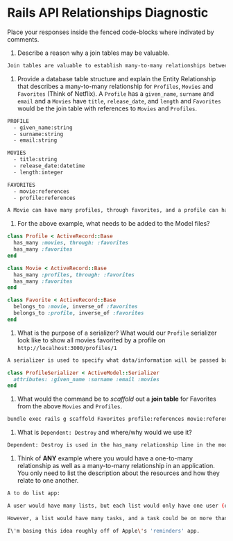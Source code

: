 # Rails API Relationships Diagnostic

Place your responses inside the fenced code-blocks where indivated by comments.

1.  Describe a reason why a join tables may be valuable.

```sh
Join tables are valuable to establish many-to-many relationships between two separate tables _through_ the join table. To beat the example to death, a physician can have many patients, and a patient can have many doctors, and they are able to have this relationship through a join table, appointments. We can then view all a doctor\'s patients or a patient\'s doctors directly, without having to go through extra steps to access that information.
```

1.  Provide a database table structure and explain the Entity Relationship that
describes a many-to-many relationship for `Profiles`, `Movies` and `Favorites`
(Think of Netflix). A `Profile` has a `given_name`, `surname` and `email` and a
`Movies` have `title`, `release_date`, and `length` and `Favorites` would be the
join table with references to `Movies` and `Profiles`.

```sh
PROFILE
  - given_name:string
  - surname:string
  - email:string

MOVIES
  - title:string
  - release_date:datetime
  - length:integer

FAVORITES
  - movie:references
  - profile:references

A Movie can have many profiles, through favorites, and a profile can have many movies, also through favorites. Favorites is the join table that creates the link and relatioship between these two entities.
```

1.  For the above example, what needs to be added to the Model files?

```rb
class Profile < ActiveRecord::Base
  has_many :movies, through: :favorites
  has_many :favorites
end
```

```rb
class Movie < ActiveRecord::Base
  has_many :profiles, through: :favorites
  has_many :favorites
end
```

```rb
class Favorite < ActiveRecord::Base
  belongs_to :movie, inverse_of :favorites
  belongs_to :profile, inverse_of :favorites
end
```

1.  What is the purpose of a serializer? What would our `Profile` serializer look
like to show all movies favorited by a profile on
`http://localhost:3000/profiles/1`

```sh
A serializer is used to specify what data/information will be passed back to the user / in the JSON response from the server.
```

```rb
class ProfileSerializer < ActiveModel::Serializer
  attributes: :given_name :surname :email :movies
end
```

1.  What would the command be to _scaffold_ out a **join table** for Favorites from
the above `Movies` and `Profiles`.

```sh
bundle exec rails g scaffold Favorites profile:references movie:references
```

1.  What is `Dependent: Destroy` and where/why would we use it?

```sh
Dependent: Destroy is used in the has_many relationship line in the model, and it indicates that, if we delete an instance of that model, we can delete all the associated classes. So using the above example of profiles/movies/favorites, if we delete a movie, we wouldn\'t want to also delete the profile... but if we delete the profile, we would want to delete that profile\'s favorite movies, so the has_many :favorites line in the model would have a dependent: destroy clause.
```

1.  Think of **ANY** example where you would have a one-to-many relationship as well
as a many-to-many relationship in an application. You only need to list the
description about the resources and how they relate to one another.

```sh
A to do list app:

A user would have many lists, but each list would only have one user (one-to-many).

However, a list would have many tasks, and a task could be on more than one list (say, we\'re packing for an upcoming trip - that could appear on a shopping to-do list, as well as a packing to-do list) so we would need a join table, something like 'category' that could link the two.

I\'m basing this idea roughly off of Apple\'s 'reminders' app.
```
